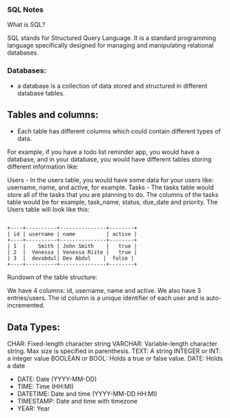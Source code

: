 ### SQL Notes 

What is SQL?

SQL stands for Structured Query Language.
It is a standard programming language specifically designed for managing and manipulating relational databases.

###  Databases: 
- a database is a collection of data stored and structured in different database tables.

## Tables and columns:
- Each table has different columns which could contain different types of data.

For example, if you have a todo list reminder app, you would have a database, and in your database, you would have different tables storing different information like:

Users - In the users table, you would have some data for your users like: username, name, and active, for example.
Tasks - The tasks table would store all of the tasks that you are planning to do. The columns of the tasks table would be for example, task_name, status, due_date and priority.
The Users table will look like this:


```

+----+----------+---------------+--------+
| id | username | name          | active |
+----+----------+---------------+--------+
| 1  |    Smith | John Smith    |   true |
| 2  |  Venessa | Venessa Riite |   true |
| 3  |  devabdul| Dev Abdul    |  false |
+----+----------+---------------+--------+

```
Rundown of the table structure:

We have 4 columns: id, username, name and active.
We also have 3 entries/users.
The id column is a unique identifier of each user and is auto-incremented.

## Data Types:

CHAR: Fixed-length character string 
VARCHAR: Variable-length character string. Max size is specified in parenthesis.
TEXT: A string 
INTEGER or INT: a integer value 
BOOLEAN or BOOL: Holds a true or false value.
DATE: Holds a date
- DATE: Date (YYYY-MM-DD)
- TIME: Time (HH:MI)
- DATETIME: Date and time (YYYY-MM-DD HH:MI)
- TIMESTAMP: Date and time with timezone
- YEAR: Year


